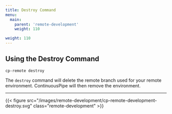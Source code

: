 ```yaml
---
title: Destroy Command
menu:
  main:
    parent: 'remote-development'
    weight: 110

weight: 110
---
```

## Using the Destroy Command

```
cp-remote destroy
```

The `destroy` command will delete the remote branch used for your remote environment. ContinuousPipe will then remove the environment.

***

{{< figure src="/images/remote-development/cp-remote-development-destroy.svg" class="remote-development" >}}
